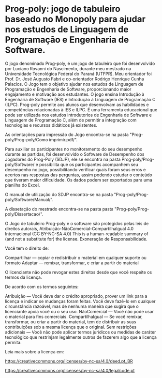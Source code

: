 # Prog-poly: jogo de tabuleiro baseado no Monopoly para ajudar nos estudos de Linguagem de Programação e Engenharia de Software.

O jogo denominado Prog-poly, é um jogo de tabuleiro que foi desenvolvido por Luciano Rovanni do Nascimento, durante meu mestrado na Universidade Tecnológica Federal do Paraná (UTFPR). Meu orientador foi Prof. Dr. José Augusto Fabri e co-orientador Rodrigo Henrique Cunha Palacios. O Jogo tem o objetivo ajudar nos estudos de Linguagem de Programação e Engenharia de Software, proporcionando maior engajamento e motivação aos estudantes. O jogo ensina Introdução à Engenharia de Software (IES) e Introdução à Linguagem de Programação C (ILPC). Prog-poly permite aos alunos que desenvolvam as habilidades e competências relacionadas à IES e ILPC. É uma ferramenta educacional que pode ser utilizada nos estudos introdutorios de Engenharia de Software e Linguagem de Programação C, além de permitir a integração com tecnologias e recursos didáticos já existentes.

As orientações para impressão do Jogo encontra-se na pasta "Prog-poly/Prog-poly/Como imprimir.pdf/".

Para auxiliar os participantes no monitoramento do seu desempenho durante as partidas, foi desenvolvido o Software de Desempenho dos Jogadores do Prog-Poly (SDJP), ele se encontra na pasta Prog-poly/Prog-poly/Software/ e possibilita que os participantes acompanhem seu desempenho no jogo, possibilitando verificar quais foram seus erros e acertos nas respostas das perguntas, assim podendo estudar o conteúdo que tiveram maior dificuldade. Os dados podem ser exportados para uma planilha do Excel.

O manual de utilização do SDJP encontra-se na pasta "Prog-poly/Prog-poly/Software/Manual/".

A dissetação do mestrado encontra-se na pasta pasta "Prog-poly/Prog-poly/Dissertacao/".

O Jogo de tabuleiro Prog-poly e o software são protegidos pelas leis de direitos autorais, Atribuição-NãoComercial-CompartilhaIgual 4.0 Internacional (CC BY-NC-SA 4.0)
This is a human-readable summary of (and not a substitute for) the license. Exoneração de Responsabilidade.

Você tem o direito de:

Compartilhar — copiar e redistribuir o material em qualquer suporte ou formato
Adaptar — remixar, transformar, e criar a partir do material

O licenciante não pode revogar estes direitos desde que você respeite os termos da licença.

De acordo com os termos seguintes:

Atribuição — Você deve dar o crédito apropriado, prover um link para a licença e indicar se mudanças foram feitas. Você deve fazê-lo em qualquer circunstância razoável, mas de nenhuma maneira que sugira que o licenciante apoia você ou o seu uso.
NãoComercial — Você não pode usar o material para fins comerciais.
CompartilhaIgual — Se você remixar, transformar, ou criar a partir do material, tem de distribuir as suas contribuições sob a mesma licença que o original.
Sem restrições adicionais — Você não pode aplicar termos jurídicos ou medidas de caráter tecnológico que restrinjam legalmente outros de fazerem algo que a licença permita.

Leia mais sobre a licença em:

https://creativecommons.org/licenses/by-nc-sa/4.0/deed.pt_BR

https://creativecommons.org/licenses/by-nc-sa/4.0/legalcode.pt
